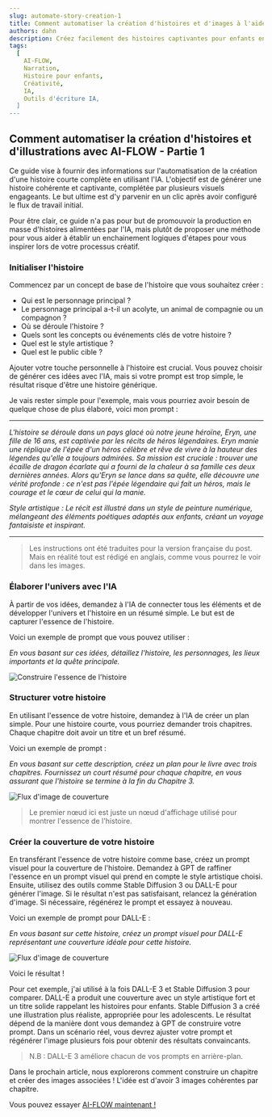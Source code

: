 ```yaml
---
slug: automate-story-creation-1
title: Comment automatiser la création d'histoires et d'images à l'aide de l'IA - Partie 1
authors: dahn
description: Créez facilement des histoires captivantes pour enfants en utilisant AI-FLOW. Suivez notre guide étape par étape pour améliorer votre processus de narration avec des outils d'IA.
tags:
  [
    AI-FLOW,
    Narration,
    Histoire pour enfants,
    Créativité,
    IA,
    Outils d'écriture IA,
  ]
---
```


<head>
  <meta name="twitter:card" content="summary_large_image"/>
  <meta name="twitter:title" content="Comment automatiser la création d'histoires et d'illustrations avec l'IA" /> 
  <meta name="twitter:description" content="Ce guide propose une configuration simple pour vous aider à créer efficacement des histoires captivantes alimentées par l'IA en utilisant AI-FLOW." />
  <meta name="twitter:creator" content="@AIFlowApp"/>
  <meta name="twitter:image" content="https://docs.ai-flow.net/img/blog-card-images/blog-story-1.png"/>
  <meta name="twitter:image:alt" content="Ce guide propose une configuration simple pour vous aider à créer efficacement des histoires captivantes alimentées par l'IA en utilisant AI-FLOW."/>
  <meta property="og:image" content="https://docs.ai-flow.net/img/blog-card-images/blog-story-1.png" data-rh="true"/>
</head>

## Comment automatiser la création d'histoires et d'illustrations avec AI-FLOW - Partie 1

Ce guide vise à fournir des informations sur l'automatisation de la création d'une histoire courte complète en utilisant l'IA. L'objectif est de générer une histoire cohérente et captivante, complétée par plusieurs visuels engageants. Le but ultime est d'y parvenir en un clic après avoir configuré le flux de travail initial.

Pour être clair, ce guide n'a pas pour but de promouvoir la production en masse d'histoires alimentées par l'IA, mais plutôt de proposer une méthode pour vous aider à établir un enchainement logiques d'étapes pour vous inspirer lors de votre processus créatif.

### Initialiser l'histoire

Commencez par un concept de base de l'histoire que vous souhaitez créer :

- Qui est le personnage principal ?
- Le personnage principal a-t-il un acolyte, un animal de compagnie ou un compagnon ?
- Où se déroule l'histoire ?
- Quels sont les concepts ou événements clés de votre histoire ?
- Quel est le style artistique ?
- Quel est le public cible ?

Ajouter votre touche personnelle à l'histoire est crucial. Vous pouvez choisir de générer ces idées avec l'IA, mais si votre prompt est trop simple, le résultat risque d'être une histoire générique.

Je vais rester simple pour l'exemple, mais vous pourriez avoir besoin de quelque chose de plus élaboré, voici mon prompt :

---

_L'histoire se déroule dans un pays glacé où notre jeune héroïne, Eryn, une fille de 16 ans, est captivée par les récits de héros légendaires. Eryn manie une réplique de l'épée d'un héros célèbre et rêve de vivre à la hauteur des légendes qu'elle a toujours admirées. Sa mission est cruciale : trouver une écaille de dragon écarlate qui a fourni de la chaleur à sa famille ces deux dernières années. Alors qu'Eryn se lance dans sa quête, elle découvre une vérité profonde : ce n'est pas l'épée légendaire qui fait un héros, mais le courage et le cœur de celui qui la manie._

_Style artistique : Le récit est illustré dans un style de peinture numérique, mélangeant des éléments poétiques adaptés aux enfants, créant un voyage fantaisiste et inspirant._

---

> Les instructions ont été traduites pour la version française du post. Mais en réalité tout est rédigé en anglais, comme vous pourrez le voir dans les images.

### Élaborer l'univers avec l'IA

À partir de vos idées, demandez à l'IA de connecter tous les éléments et de développer l'univers et l'histoire en un résumé simple. Le but est de capturer l'essence de l'histoire.

Voici un exemple de prompt que vous pouvez utiliser :

_En vous basant sur ces idées, détaillez l'histoire, les personnages, les lieux importants et la quête principale._

![Construire l'essence de l'histoire](/img/blog-images/story-0.png)

### Structurer votre histoire

En utilisant l'essence de votre histoire, demandez à l'IA de créer un plan simple. Pour une histoire courte, vous pourriez demander trois chapitres. Chaque chapitre doit avoir un titre et un bref résumé.

Voici un exemple de prompt :

_En vous basant sur cette description, créez un plan pour le livre avec trois chapitres. Fournissez un court résumé pour chaque chapitre, en vous assurant que l'histoire se termine à la fin du Chapitre 3._

![Flux d'image de couverture](/img/blog-images/story-1.png)

> Le premier nœud ici est juste un nœud d'affichage utilisé pour montrer l'essence de l'histoire.

### Créer la couverture de votre histoire

En transférant l'essence de votre histoire comme base, créez un prompt visuel pour la couverture de l'histoire. Demandez à GPT de raffiner l'essence en un prompt visuel qui prend en compte le style artistique choisi. Ensuite, utilisez des outils comme Stable Diffusion 3 ou DALL-E pour générer l'image. Si le résultat n'est pas satisfaisant, relancez la génération d'image. Si nécessaire, régénérez le prompt et essayez à nouveau.

Voici un exemple de prompt pour DALL-E :

_En vous basant sur cette histoire, créez un prompt visuel pour DALL-E représentant une couverture idéale pour cette histoire._

![Flux d'image de couverture](/img/blog-images/story-2.png)

Voici le résultat !

Pour cet exemple, j'ai utilisé à la fois DALL-E 3 et Stable Diffusion 3 pour comparer. DALL-E a produit une couverture avec un style artistique fort et un titre solide rappelant les histoires pour enfants. Stable Diffusion 3 a créé une illustration plus réaliste, appropriée pour les adolescents. Le résultat dépend de la manière dont vous demandez à GPT de construire votre prompt. Dans un scénario réel, vous devrez ajuster votre prompt et régénérer l'image plusieurs fois pour obtenir des résultats convaincants.

> N.B : DALL-E 3 améliore chacun de vos prompts en arrière-plan.

Dans le prochain article, nous explorerons comment construire un chapitre et créer des images associées ! L'idée est d'avoir 3 images cohérentes par chapitre.

Vous pouvez essayer [AI-FLOW maintenant !](https://app.ai-flow.net)
